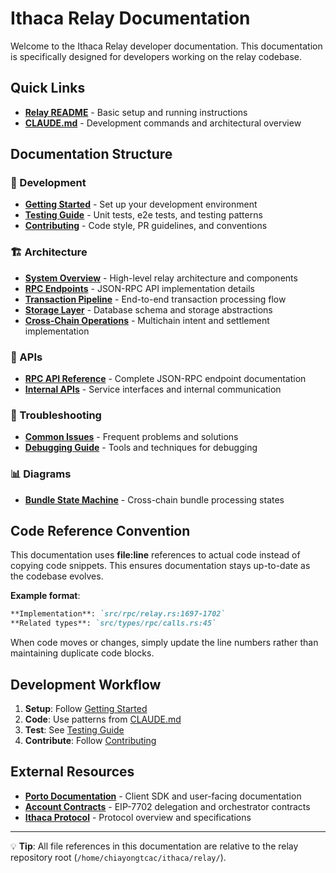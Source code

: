 # Ithaca Relay Documentation

Welcome to the Ithaca Relay developer documentation. This documentation is specifically designed for developers working on the relay codebase.

## Quick Links

- **[Relay README](../README.md)** - Basic setup and running instructions
- **[CLAUDE.md](../CLAUDE.md)** - Development commands and architectural overview

## Documentation Structure

### 🚀 Development
- **[Getting Started](development/getting-started.md)** - Set up your development environment
- **[Testing Guide](development/testing.md)** - Unit tests, e2e tests, and testing patterns
- **[Contributing](development/contributing.md)** - Code style, PR guidelines, and conventions

### 🏗️ Architecture
- **[System Overview](architecture/overview.md)** - High-level relay architecture and components
- **[RPC Endpoints](architecture/rpc-endpoints.md)** - JSON-RPC API implementation details
- **[Transaction Pipeline](architecture/transaction-pipeline.md)** - End-to-end transaction processing flow
- **[Storage Layer](architecture/storage-layer.md)** - Database schema and storage abstractions
- **[Cross-Chain Operations](architecture/cross-chain.md)** - Multichain intent and settlement implementation

### 📡 APIs
- **[RPC API Reference](apis/rpc-reference.md)** - Complete JSON-RPC endpoint documentation
- **[Internal APIs](apis/internal-apis.md)** - Service interfaces and internal communication

### 🔧 Troubleshooting
- **[Common Issues](troubleshooting/common-issues.md)** - Frequent problems and solutions
- **[Debugging Guide](troubleshooting/debugging.md)** - Tools and techniques for debugging

### 📊 Diagrams
- **[Bundle State Machine](diagrams/bundle_state_machine.svg)** - Cross-chain bundle processing states

## Code Reference Convention

This documentation uses **file:line** references to actual code instead of copying code snippets. This ensures documentation stays up-to-date as the codebase evolves.

**Example format**:
```markdown
**Implementation**: `src/rpc/relay.rs:1697-1702`
**Related types**: `src/types/rpc/calls.rs:45`
```

When code moves or changes, simply update the line numbers rather than maintaining duplicate code blocks.

## Development Workflow

1. **Setup**: Follow [Getting Started](development/getting-started.md)
2. **Code**: Use patterns from [CLAUDE.md](../CLAUDE.md)
3. **Test**: See [Testing Guide](development/testing.md) 
4. **Contribute**: Follow [Contributing](development/contributing.md)

## External Resources

- **[Porto Documentation](https://github.com/ithacaxyz/porto)** - Client SDK and user-facing documentation
- **[Account Contracts](https://github.com/ithacaxyz/account)** - EIP-7702 delegation and orchestrator contracts
- **[Ithaca Protocol](https://porto.sh)** - Protocol overview and specifications

---

💡 **Tip**: All file references in this documentation are relative to the relay repository root (`/home/chiayongtcac/ithaca/relay/`).